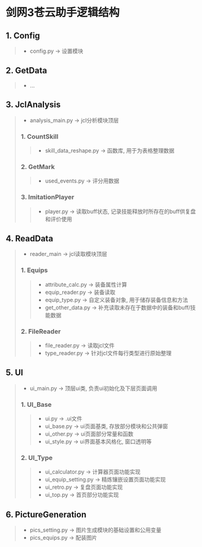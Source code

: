 # 剑网3苍云助手逻辑结构  
## 1. Config
> * config.py -> 设置模块  
## 2. GetData  
> * ...  
## 3. JclAnalysis    
> * analysis_main.py -> jcl分析模块顶层  
> ### 1. CountSkill    
>> * skill_data_reshape.py -> 函数库, 用于为表格整理数据  
> ### 2. GetMark  
>> * used_events.py -> 评分用数据
> ### 3. ImitationPlayer  
>> * player.py -> 读取buff状态, 记录技能释放时所存在的buff供复盘和评价使用  
## 4. ReadData  
> * reader_main -> jcl读取模块顶层
> ### 1. Equips
>> * attribute_calc.py -> 装备属性计算
>> * equip_reader.py -> 装备读取
>> * equip_type.py -> 自定义装备对象, 用于储存装备信息和方法
>> * get_other_data.py -> 补充读取未存在于数据中的装备和buff/技能数据
> ### 2. FileReader
>> * file_reader.py -> 读取jcl文件
>> * type_reader.py -> 针对jcl文件每行类型进行原始整理
## 5. UI
> * ui_main.py -> 顶层ui类, 负责ui初始化及下层页面调用
> ### 1. UI_Base
>> * ui.py -> .ui文件
>> * ui_base.py -> ui页面基类, 存放部分模块和公共弹窗
>> * ui_other.py -> ui页面部分常量和函数
>> * ui_style.py -> ui界面基本风格化, 窗口透明等
> ### 2. UI_Type
>> * ui_calculator.py -> 计算器页面功能实现
>> * ui_equip_setting.py -> 精炼镶嵌设置页面功能实现
>> * ui_retro.py -> 复盘页面功能实现
>> * ui_top.py -> 首页部分功能实现
## 6. PictureGeneration
> * pics_setting.py -> 图片生成模块的基础设置和公用变量
> * pics_equips.py -> 配装图片
 